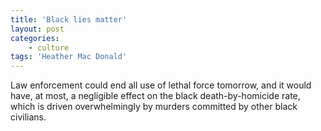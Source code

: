 ```yaml
---
title: 'Black lies matter'
layout: post
categories:
    - culture
tags: 'Heather Mac Donald'
---
```


Law enforcement could end all use of lethal force tomorrow, and it would have, at most, a negligible effect on the black death-by-homicide rate, which is driven overwhelmingly by murders committed by other black civilians.